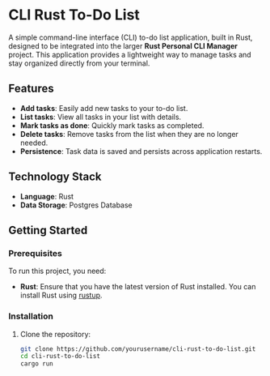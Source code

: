 # CLI Rust To-Do List

A simple command-line interface (CLI) to-do list application, built in Rust, designed to be integrated into the larger **Rust Personal CLI Manager** project. This application provides a lightweight way to manage tasks and stay organized directly from your terminal.

## Features

- **Add tasks**: Easily add new tasks to your to-do list.
- **List tasks**: View all tasks in your list with details.
- **Mark tasks as done**: Quickly mark tasks as completed.
- **Delete tasks**: Remove tasks from the list when they are no longer needed.
- **Persistence**: Task data is saved and persists across application restarts.

## Technology Stack

- **Language**: Rust
- **Data Storage**: Postgres Database

## Getting Started

### Prerequisites

To run this project, you need:

- **Rust**: Ensure that you have the latest version of Rust installed. You can install Rust using [rustup](https://rustup.rs/).

### Installation

1. Clone the repository:

   ```bash
   git clone https://github.com/yourusername/cli-rust-to-do-list.git
   cd cli-rust-to-do-list
   cargo run
